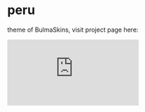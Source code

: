 
# peru            
theme of BulmaSkins, visit project page here:

![by Edwin Saul](https:edwinsaul.com)           
            